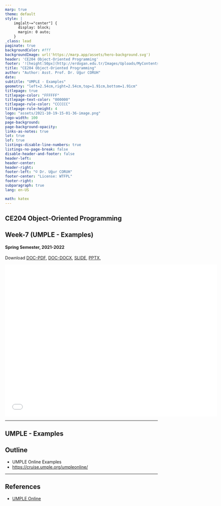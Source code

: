 ```yaml
---
marp: true
theme: default
style: |
    img[alt~="center"] {
      display: block;
      margin: 0 auto;
    }
_class: lead
paginate: true
backgroundColor: #fff
backgroundImage: url('https://marp.app/assets/hero-background.svg')
header: 'CE204 Object-Oriented Programming'
footer: '![height:50px](http://erdogan.edu.tr/Images/Uploads/MyContents/L_379-20170718142719217230.jpg) RTEU CE204 Week-7'
title: "CE204 Object-Oriented Programming"
author: "Author: Asst. Prof. Dr. Uğur CORUH"
date:
subtitle: "UMPLE - Examples"
geometry: "left=2.54cm,right=2.54cm,top=1.91cm,bottom=1.91cm"
titlepage: true
titlepage-color: "FFFFFF"
titlepage-text-color: "000000"
titlepage-rule-color: "CCCCCC"
titlepage-rule-height: 4
logo: "assets/2021-10-19-15-01-36-image.png"
logo-width: 100 
page-background:
page-background-opacity:
links-as-notes: true
lot: true
lof: true
listings-disable-line-numbers: true
listings-no-page-break: false
disable-header-and-footer: false
header-left:
header-center:
header-right:
footer-left: "© Dr. Uğur CORUH"
footer-center: "License: WTFPL"
footer-right:
subparagraph: true
lang: en-US 

math: katex
---
```


<!-- _backgroundColor: aquq -->

<!-- _color: orange -->

<!-- paginate: false -->

## CE204 Object-Oriented Programming

## Week-7 (UMPLE - Examples)

#### Spring Semester, 2021-2022

Download [DOC-PDF](ce204-week-7.en.md_doc.pdf), [DOC-DOCX](ce204-week-7.en.md_word.docx), [SLIDE](ce204-week-7.en.md_slide.pdf), [PPTX](ce204-week-7.en.md_slide.pptx),

<iframe width=700, height=500 frameBorder=0 src="../ce204-week-7.en.md_slide.html"></iframe>

---

<!-- paginate: true -->

## UMPLE - Examples

## Outline

 - UMPLE Online Examples
  - https://cruise.umple.org/umpleonline/

---

## References

- [UMPLE Online](https://cruise.umple.org/umpleonline/)
